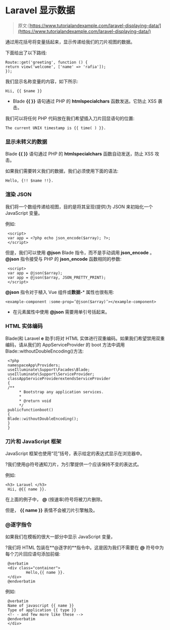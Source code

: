 # Laravel 显示数据

> 原文:[https://www.tutorialandexample.com/laravel-displaying-data/](https://www.tutorialandexample.com/laravel-displaying-data/)

通过用花括号将变量括起来，显示传递给我们的刀片视图的数据。

下面给出了以下路线:

```
Route::get('greeting', function () {
return view('welcome', ['name' => 'rafia']);
});
```

我们显示名称变量的内容，如下所示:

```
Hii, {{ $name }}
```

*   Blade **{{ }}** 语句通过 PHP 的 **htmlspecialchars** 函数发送。它防止 XSS 袭击。

我们可以将任何 PHP 代码放在我们希望插入刀片回显语句的位置:

```
The current UNIX timestamp is {{ time( ) }}.
```

### 显示未转义的数据

Blade **{{ }}** 语句通过 PHP 的 **htmlspecialchars** 函数自动发送，防止 XSS 攻击。

如果我们需要转义我们的数据，我们必须使用下面的语法:

```
Hello, {!! $name !!}.
```

### 渲染 JSON

我们将一个数组传递给视图，目的是将其呈现(提供)为 JSON 来初始化一个 JavaScript 变量。

例如:

```
 <script>
 var app = <?php echo json_encode($array); ?>;
 </script> 
```

但是，我们可以使用 **@json** Blade 指令，而不是手动调用 **json_encode** 。 **@json** 指令接受与 PHP 的 **json_encode** 函数相同的参数:

```
 <script>
 var app = @json($array);
 var app = @json($array, JSON_PRETTY_PRINT);
 </script> 
```

**@json** 指令对于植入 Vue 组件或**数据-*** 属性也很有用:

```
<example-component :some-prop=’@json($array)’></example-component>
```

*   在元素属性中使用 **@json** 需要用单引号括起来。

### HTML 实体编码

Blade(和 Laravel **e** 助手)将对 HTML 实体进行双重编码。如果我们希望禁用双重编码，请从我们的 AppServiceProvider 的 boot 方法中调用 Blade::withoutDoubleEncoding()方法:

```
 <?php
 namespaceApp\Providers;
 useIlluminate\Support\Facades\Blade;
 useIlluminate\Support\ServiceProvider;
 classAppServiceProviderextendsServiceProvider
 {
 /**
      * Bootstrap any application services.
      *
      * @return void 
      */
 publicfunctionboot()
 {
 Blade::withoutDoubleEncoding();
 }
 } 
```

### 刀片和 JavaScript 框架

JavaScript 框架也使用“花”括号，表示给定的表达式显示在浏览器中。

?我们使用@符号通知刀片，为引擎提供一个应该保持不变的表达式。

例如:

```
<h3> Laravel </h3>
 Hii, @{{ name }}.  
```

在上面的例子中， **@** (按速率)符号将被刀片删除。

但是， **{{ name }}** 表情不会被刀片引擎触及。

### @逐字指令

如果我们在模板的很大一部分中显示 JavaScript 变量，

?我们将 HTML 包装在**@逐字的**指令中。这是因为我们不需要在 **@** 符号中为每个刀片回应语句添加前缀:

```
 @verbatim
 <div class="container">
         Hello,{{ name }}.
 </div>
 @endverbatim 
```

例如:

```
 @verbatim
 Name of javascript {{ name }}
 Type of application {{ type }}
 <!- - and few more like these -->
 @endverbatim
 </div>
```